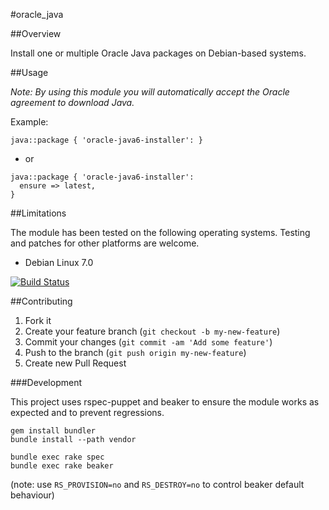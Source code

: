#oracle_java

##Overview

Install one or multiple Oracle Java packages on Debian-based systems.

##Usage

_Note: By using this module you will automatically accept the Oracle agreement to download Java._

Example:

```
java::package { 'oracle-java6-installer': }
```

- or

```
java::package { 'oracle-java6-installer':
  ensure => latest,
}
```

##Limitations

The module has been tested on the following operating systems. Testing and patches for other platforms are welcome.

* Debian Linux 7.0

[![Build Status](https://travis-ci.org/tohuwabohu/puppet-oracle_java.png?branch=master)](https://travis-ci.org/tohuwabohu/puppet-oracle_java)

##Contributing

1. Fork it
2. Create your feature branch (`git checkout -b my-new-feature`)
3. Commit your changes (`git commit -am 'Add some feature'`)
4. Push to the branch (`git push origin my-new-feature`)
5. Create new Pull Request

###Development

This project uses rspec-puppet and beaker to ensure the module works as expected and to prevent regressions.

```
gem install bundler
bundle install --path vendor

bundle exec rake spec
bundle exec rake beaker
```
(note: use `RS_PROVISION=no` and `RS_DESTROY=no` to control beaker default behaviour)
